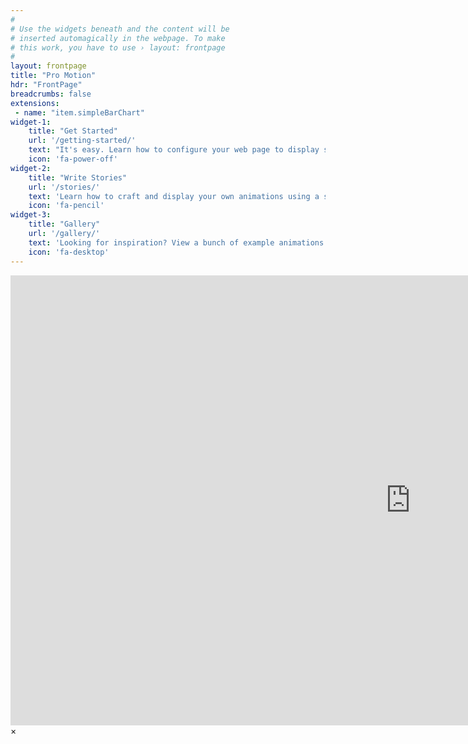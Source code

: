 ```yaml
---
#
# Use the widgets beneath and the content will be
# inserted automagically in the webpage. To make
# this work, you have to use › layout: frontpage
#
layout: frontpage
title: "Pro Motion"
hdr: "FrontPage"
breadcrumbs: false
extensions:
 - name: "item.simpleBarChart"
widget-1:
    title: "Get Started"
    url: '/getting-started/'
    text: "It's easy. Learn how to configure your web page to display stunning web animations."
    icon: 'fa-power-off'
widget-2:
    title: "Write Stories"
    url: '/stories/'
    text: 'Learn how to craft and display your own animations using a simple JSON language.'
    icon: 'fa-pencil'
widget-3:
    title: "Gallery"
    url: '/gallery/'
    text: 'Looking for inspiration? View a bunch of example animations and see what can be created.'
    icon: 'fa-desktop'
---
```



<div id="videoModal" class="reveal-modal large" data-reveal="">
  <div class="flex-video widescreen vimeo" style="display: block;">
    <iframe width="1280" height="720" src="https://www.youtube.com/embed/3b5zCFSmVvU" frameborder="0" allowfullscreen></iframe>
  </div>
  <a class="close-reveal-modal">&#215;</a>
</div>